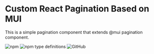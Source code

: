 # Custom React Pagination Based on MUI

This is a simple pagination component that extends @mui pagination component.

![npm](https://img.shields.io/npm/v/@akshidas/pagination) ![npm type definitions](https://img.shields.io/npm/types/@akshidas/pagination) ![GitHub](https://img.shields.io/github/license/akshidas/react-pagination)
